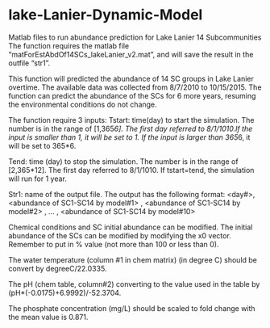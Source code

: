 # lake-Lanier-Dynamic-Model
Matlab files to run abundance prediction for Lake Lanier 14 Subcommunities
The function requires the matlab file “matForEstAbdOf14SCs_lakeLanier_v2.mat”, and will save the result in the outfile “str1”.

This function will predicted the abundance of 14 SC groups in Lake Lanier overtime. The available data was collected from 8/7/2010 to 10/15/2015. The function can predict the abundance of the SCs for 6 more years, resuming the environmental conditions do not change.

The function require 3 inputs:
Tstart: time(day) to start the simulation. The number is in the range of [1,365*6]. The first day referred to 8/1/1010.If the input is smaller than 1, it will be set to 1. If the input is larger than 365*6, it will be set to 365*6.

Tend: time (day) to stop the simulation. The number is in the range of [2,365*12]. The first day referred to 8/1/1010. If tstart=tend, the simulation will run for 1 year.

Str1: name of the output file. The output has the following format: <day#>, <abundance of SC1-SC14 by model#1> , <abundance of SC1-SC14 by model#2> , … ,  <abundance of SC1-SC14 by model#10>
    
	
Chemical conditions and SC initial abundance can be modified. 
The initial abundance of the SCs can be modified by modifying the x0 vector. Remember to put in % value (not more than 100 or less than 0).

The water temperature (column #1 in chem matrix) (in degree C) should be convert by degreeC/22.0335.

The pH (chem table, column#2) converting to the value used in the table by (pH*(-0.0175)+6.9992)/-52.3704.

The phosphate concentration (mg/L) should be scaled to fold change with the mean value is 0.871.
